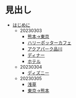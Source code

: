 # 見出し

- [はじめに](README.md)
  - 20230303
    - [熊本→東京](./docs/0303/kumamotoToTokyo.md)
    - [ハリーポッターカフェ](./docs/0303/haripota.md)
    - [アクアパーク品川](./docs/0303/aquapark.md)
    - [ディナー](./docs/0303/diner.md)
    - [ホテル](./docs/0303/hotel.md)
  - 20230304
    - [ディズニー](./docs/0304/disney.md)
  - 20230305
    - [浅草](./docs/0305/asakusa.md)
    - [東京→熊本](./docs/0305/hanedaToKumamoto.md)
